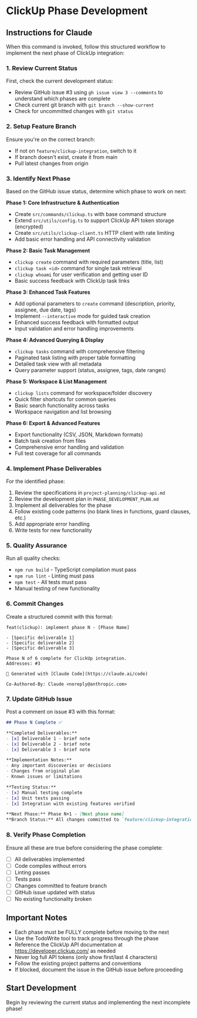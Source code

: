 # ClickUp Phase Development

## Instructions for Claude

When this command is invoked, follow this structured workflow to implement the next phase of ClickUp integration:

### 1. Review Current Status

First, check the current development status:
- Review GitHub issue #3 using `gh issue view 3 --comments` to understand which phases are complete
- Check current git branch with `git branch --show-current`
- Check for uncommitted changes with `git status`

### 2. Setup Feature Branch

Ensure you're on the correct branch:
- If not on `feature/clickup-integration`, switch to it
- If branch doesn't exist, create it from main
- Pull latest changes from origin

### 3. Identify Next Phase

Based on the GitHub issue status, determine which phase to work on next:

**Phase 1: Core Infrastructure & Authentication**
- Create `src/commands/clickup.ts` with base command structure
- Extend `src/utils/config.ts` to support ClickUp API token storage (encrypted)
- Create `src/utils/clickup-client.ts` HTTP client with rate limiting
- Add basic error handling and API connectivity validation

**Phase 2: Basic Task Management**
- `clickup create` command with required parameters (title, list)
- `clickup task <id>` command for single task retrieval
- `clickup whoami` for user verification and getting user ID
- Basic success feedback with ClickUp task links

**Phase 3: Enhanced Task Features**
- Add optional parameters to `create` command (description, priority, assignee, due date, tags)
- Implement `--interactive` mode for guided task creation
- Enhanced success feedback with formatted output
- Input validation and error handling improvements

**Phase 4: Advanced Querying & Display**
- `clickup tasks` command with comprehensive filtering
- Paginated task listing with proper table formatting
- Detailed task view with all metadata
- Query parameter support (status, assignee, tags, date ranges)

**Phase 5: Workspace & List Management**
- `clickup lists` command for workspace/folder discovery
- Quick filter shortcuts for common queries
- Basic search functionality across tasks
- Workspace navigation and list browsing

**Phase 6: Export & Advanced Features**
- Export functionality (CSV, JSON, Markdown formats)
- Batch task creation from files
- Comprehensive error handling and validation
- Full test coverage for all commands

### 4. Implement Phase Deliverables

For the identified phase:
1. Review the specifications in `project-planning/clickup-api.md`
2. Review the development plan in `PHASE_DEVELOPMENT_PLAN.md`
3. Implement all deliverables for the phase
4. Follow existing code patterns (no blank lines in functions, guard clauses, etc.)
5. Add appropriate error handling
6. Write tests for new functionality

### 5. Quality Assurance

Run all quality checks:
- `npm run build` - TypeScript compilation must pass
- `npm run lint` - Linting must pass
- `npm test` - All tests must pass
- Manual testing of new functionality

### 6. Commit Changes

Create a structured commit with this format:
```
feat(clickup): implement phase N - [Phase Name]

- [Specific deliverable 1]
- [Specific deliverable 2]
- [Specific deliverable 3]

Phase N of 6 complete for ClickUp integration.
Addresses: #3

🤖 Generated with [Claude Code](https://claude.ai/code)

Co-Authored-By: Claude <noreply@anthropic.com>
```

### 7. Update GitHub Issue

Post a comment on issue #3 with this format:
```markdown
## Phase N Complete ✅

**Completed Deliverables:**
- [x] Deliverable 1 - brief note
- [x] Deliverable 2 - brief note
- [x] Deliverable 3 - brief note

**Implementation Notes:**
- Any important discoveries or decisions
- Changes from original plan
- Known issues or limitations

**Testing Status:**
- [x] Manual testing complete
- [x] Unit tests passing
- [x] Integration with existing features verified

**Next Phase:** Phase N+1 - [Next phase name]
**Branch Status:** All changes committed to `feature/clickup-integration`
```

### 8. Verify Phase Completion

Ensure all these are true before considering the phase complete:
- [ ] All deliverables implemented
- [ ] Code compiles without errors
- [ ] Linting passes
- [ ] Tests pass
- [ ] Changes committed to feature branch
- [ ] GitHub issue updated with status
- [ ] No existing functionality broken

## Important Notes

- Each phase must be FULLY complete before moving to the next
- Use the TodoWrite tool to track progress through the phase
- Reference the ClickUp API documentation at https://developer.clickup.com/ as needed
- Never log full API tokens (only show first/last 4 characters)
- Follow the existing project patterns and conventions
- If blocked, document the issue in the GitHub issue before proceeding

## Start Development

Begin by reviewing the current status and implementing the next incomplete phase!